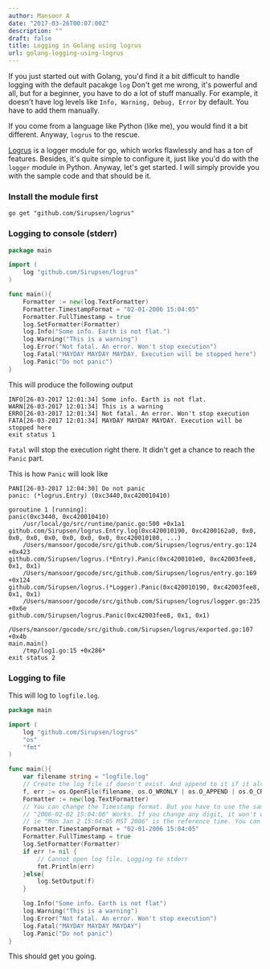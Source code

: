 ```yaml
---
author: Mansoor A
date: "2017-03-26T00:07:00Z"
description: ""
draft: false
title: Logging in Golang using logrus
url: golang-logging-using-logrus
---
```



If you just started out with Golang, you'd find it a bit difficult to handle logging with the default pacakge `log`
Don't get me wrong, it's powerful and all, but for a beginner, you have to do a lot of stuff manually. For example,
it doesn't have log levels like `Info, Warning, Debug, Error` by default. You have to add them manually.

If you come from a language like Python (like me), you would find it a bit different. Anyway, `logrus` to the rescue.

[Logrus](https://github.com/sirupsen/logrus) is a logger module for go, which works flawlessly and has a ton of features.
Besides, it's quite simple to configure it, just like you'd do with the `logger` module in Python. Anyway, let's get started.
I will simply provide you with the sample code and that should be it.

### Install the module first
```
go get "github.com/Sirupsen/logrus"
```

### Logging to console (stderr)
 
```go
package main

import (
    log "github.com/Sirupsen/logrus"
)

func main(){
    Formatter := new(log.TextFormatter)
    Formatter.TimestampFormat = "02-01-2006 15:04:05"
    Formatter.FullTimestamp = true
    log.SetFormatter(Formatter)
    log.Info("Some info. Earth is not flat.")
    log.Warning("This is a warning")
    log.Error("Not fatal. An error. Won't stop execution")
    log.Fatal("MAYDAY MAYDAY MAYDAY. Execution will be stopped here")
    log.Panic("Do not panic")
}
```

This will produce the following output
```
INFO[26-03-2017 12:01:34] Some info. Earth is not flat.
WARN[26-03-2017 12:01:34] This is a warning
ERRO[26-03-2017 12:01:34] Not fatal. An error. Won't stop execution
FATA[26-03-2017 12:01:34] MAYDAY MAYDAY MAYDAY. Execution will be stopped here
exit status 1
```
`Fatal` will stop the execution right there. It didn't get a chance to reach the `Panic` part.

This is how `Panic` will look like
```
PANI[26-03-2017 12:04:30] Do not panic
panic: (*logrus.Entry) (0xc3440,0xc420010410)

goroutine 1 [running]:
panic(0xc3440, 0xc420010410)
    /usr/local/go/src/runtime/panic.go:500 +0x1a1
github.com/Sirupsen/logrus.Entry.log(0xc420010190, 0xc4200162a0, 0x0, 0x0, 0x0, 0x0, 0x0, 0x0, 0x0, 0xc420010100, ...)
    /Users/mansoor/gocode/src/github.com/Sirupsen/logrus/entry.go:124 +0x423
github.com/Sirupsen/logrus.(*Entry).Panic(0xc4200101e0, 0xc42003fee8, 0x1, 0x1)
    /Users/mansoor/gocode/src/github.com/Sirupsen/logrus/entry.go:169 +0x124
github.com/Sirupsen/logrus.(*Logger).Panic(0xc420010190, 0xc42003fee8, 0x1, 0x1)
    /Users/mansoor/gocode/src/github.com/Sirupsen/logrus/logger.go:235 +0x6e
github.com/Sirupsen/logrus.Panic(0xc42003fee8, 0x1, 0x1)
    /Users/mansoor/gocode/src/github.com/Sirupsen/logrus/exported.go:107 +0x4b
main.main()
    /tmp/log1.go:15 +0x286*
exit status 2
```

### Logging to file
This will log to `logfile.log`. 
```go
package main

import (
    log "github.com/Sirupsen/logrus"
    "os"
    "fmt"
)

func main(){
    var filename string = "logfile.log"
    // Create the log file if doesn't exist. And append to it if it already exists.
    f, err := os.OpenFile(filename, os.O_WRONLY | os.O_APPEND | os.O_CREATE, 0644)
    Formatter := new(log.TextFormatter)
    // You can change the Timestamp format. But you have to use the same date and time.
    // "2006-02-02 15:04:06" Works. If you change any digit, it won't work
    // ie "Mon Jan 2 15:04:05 MST 2006" is the reference time. You can't change it
    Formatter.TimestampFormat = "02-01-2006 15:04:05"
    Formatter.FullTimestamp = true
    log.SetFormatter(Formatter)
    if err != nil {
        // Cannot open log file. Logging to stderr
        fmt.Println(err)
    }else{
        log.SetOutput(f)
    }

    log.Info("Some info. Earth is not flat")
    log.Warning("This is a warning")
    log.Error("Not fatal. An error. Won't stop execution")
    log.Fatal("MAYDAY MAYDAY MAYDAY")
    log.Panic("Do not panic")
}
```

This should get you going.


